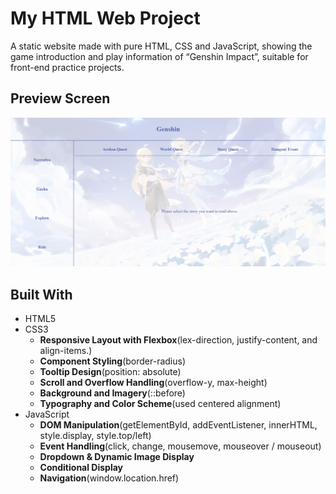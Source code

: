 # My HTML Web Project
A static website made with pure HTML, CSS and JavaScript, showing the game introduction and play information of “Genshin Impact”, suitable for front-end practice projects.
## Preview Screen
![Screenshot](./home.png)
## Built With
- HTML5
- CSS3
  - **Responsive Layout with Flexbox**(lex-direction, justify-content, and align-items.)
  - **Component Styling**(border-radius)
  - **Tooltip Design**(position: absolute)
  - **Scroll and Overflow Handling**(overflow-y, max-height)
  - **Background and Imagery**(::before)
  - **Typography and Color Scheme**(used centered alignment)
- JavaScript
  - **DOM Manipulation**(getElementById, addEventListener, innerHTML, style.display, style.top/left)
  - **Event Handling**(click, change, mousemove, mouseover / mouseout)
  - **Dropdown & Dynamic Image Display**
  - **Conditional Display**
  - **Navigation**(window.location.href)
